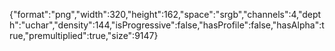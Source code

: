 {"format":"png","width":320,"height":162,"space":"srgb","channels":4,"depth":"uchar","density":144,"isProgressive":false,"hasProfile":false,"hasAlpha":true,"premultiplied":true,"size":9147}